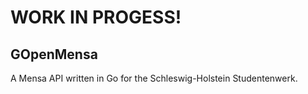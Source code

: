# WORK IN PROGESS!
## GOpenMensa
A Mensa API written in Go for the Schleswig-Holstein Studentenwerk.

